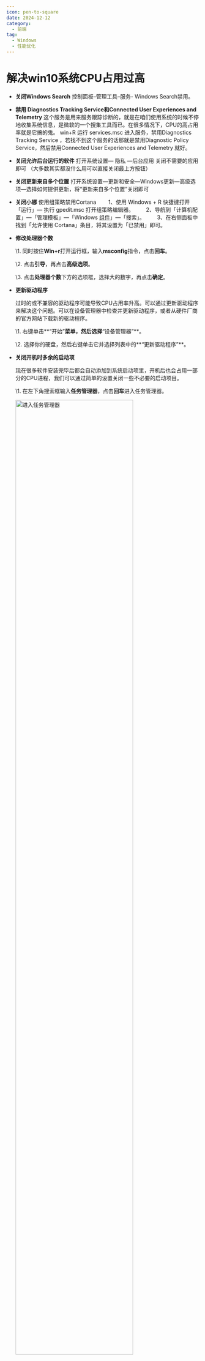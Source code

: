 ```yaml
---
icon: pen-to-square
date: 2024-12-12
category:
  - 前端
tag:
  - Windows
  - 性能优化
---
```


# 解决win10系统CPU占用过高

- **关闭Windows Search**
  控制面板–管理工具–服务- Windows Search禁用。

- **禁用 Diagnostics Tracking Service和Connected User Experiences and Telemetry**
  这个服务是用来服务跟踪诊断的，就是在咱们使用系统的时候不停地收集系统信息，是微软的一个搜集工具而已。在很多情况下，CPU的高占用率就是它搞的鬼。
  win+R 运行 services.msc 进入服务，禁用Diagnostics Tracking Service ，若找不到这个服务的话那就是禁用Diagnostic Policy Service，然后禁用Connected User Experiences and Telemetry 就好。

- **关闭允许后台运行的软件**
  打开系统设置— 隐私 —后台应用 关闭不需要的应用即可 （大多数其实都没什么用可以直接关闭最上方按钮）

- **关闭更新来自多个位置**
  打开系统设置—更新和安全—Windows更新—高级选项—选择如何提供更新，将“更新来自多个位置”关闭即可

- **关闭小娜**
  使用组策略禁用Cortana
  　　1、使用 Windows + R 快捷键打开「运行」— 执行 gpedit.msc 打开组策略编辑器。
  　　2、导航到「计算机配置」—「管理模板」—「Windows [组件](https://edu.csdn.net/cloud/houjie?utm_source=highword&spm=1001.2101.3001.7020)」—「搜索」。
  　　3、在右侧面板中找到「允许使用 Cortana」条目，将其设置为「已禁用」即可。

- **修改处理器个数**

  \1. 同时按住**Win+r**打开运行框，输入**msconfig**指令，点击**回车**。

  \2. 点击**引导**，再点击**高级选项**。

  \3. 点击**处理器个数**下方的选项框，选择大的数字，再点击**确定**。

<!-- more -->

- **更新驱动程序**

  过时的或不兼容的驱动程序可能导致CPU占用率升高。可以通过更新驱动程序来解决这个问题。可以在设备管理器中检查并更新驱动程序，或者从硬件厂商的官方网站下载新的驱动程序。

  \1. 右键单击**“开始”**菜单，然后选择**“设备管理器”**。

  \2. 选择你的硬盘，然后右键单击它并选择列表中的**“更新驱动程序”**。

- **关闭开机时多余的启动项**

  现在很多软件安装完毕后都会自动添加到系统启动项里，开机后也会占用一部分的CPU进程，我们可以通过简单的设置关闭一些不必要的启动项目。

  \1. 在左下角搜索框输入**任务管理器**，点击**回车**进入任务管理器。

  <img src="https://www.disktool.cn/content-center/images/images369/what-if-the-cpu-occupation-is-too-high-369/2.png" alt="进入任务管理器" style="width: 80%;" />

  \2. 点击任务管理器窗口的**启动**选项，鼠标右键单击需要关闭启动的进程，在弹出的界面上点击**禁用**即可。

  <img src="https://www.disktool.cn/content-center/images/images369/what-if-the-cpu-occupation-is-too-high-369/7.png" alt="禁用" style="width: 80%;" />
